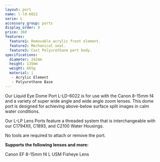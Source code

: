 ```yaml
---
layout: port
name: l-ld-6022
serie: L
accessory_group: ports
display_order: 9
price: 360
features:
  feature1: Removable acrylic front element.
  feature2: Mechanical seal.
  feature3: Cast Polyurethane port body.
specifications:
  diameter: 242mm
  height: 135mm
  weight: 665g
  material: |
   - Acrylic Element
   - Polyurethane Base
---
```

Our Liquid Eye Dome Port L-LD-6022 is for use with the Canon 8-15mm f4 and a variety of super wide angle and wide angle zoom lenses. This dome port is designed for achieving above-below surface split images in calm water conditions.

Our L-LP Lens Ports feature a threaded system that is interchangeable with our C1794XII, C1893, and C2100 Water Housings.

No tools are required to attach or remove the port.

**Supports the following lenses and more:**

Canon EF 8-15mm f4 L USM Fisheye Lens
